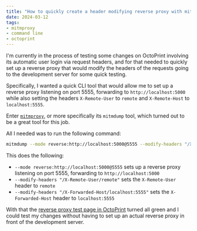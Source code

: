```yaml
---
title: "How to quickly create a header modifying reverse proxy with mitmproxy"
date: 2024-03-12
tags:
- mitmproxy
- command line
- octoprint
---
```


I'm currently in the process of testing some changes on OctoPrint involving its automatic user login via request headers, and
for that needed to quickly set up a reverse proxy that would modify the headers of the requests going to the development server
for some quick testing. 

Specifically, I wanted a quick CLI tool that would allow me to set up a reverse proxy listening on port 5555, forwarding to 
`http://localhost:5000` while also setting the headers `X-Remote-User` to `remote` and `X-Remote-Host` to `localhost:5555`.

Enter [`mitmproxy`](https://mitmproxy.org/), or more specifically its `mitmdump` tool, which turned out to be a great tool for this job.

All I needed was to run the following command:

```bash
mitmdump --mode reverse:http://localhost:5000@5555 --modify-headers "/X-Remote-User/remote" --modify-headers "/X-Forwarded-Host/localhost:5555"
```

This does the following:

- `--mode reverse:http://localhost:5000@5555` sets up a reverse proxy listening on port 5555, forwarding to `http://localhost:5000`
- `--modify-headers "/X-Remote-User/remote"` sets the `X-Remote-User` header to `remote`
- `--modify-headers "/X-Forwarded-Host/localhost:5555"` sets the `X-Forwarded-Host` header to `localhost:5555`

With that the [reverse proxy test page in OctoPrint](https://community.octoprint.org/t/reverse-proxy-configuration-examples/1107) 
turned all green and I could test my changes without having to set up an actual reverse proxy in front of the development server.
